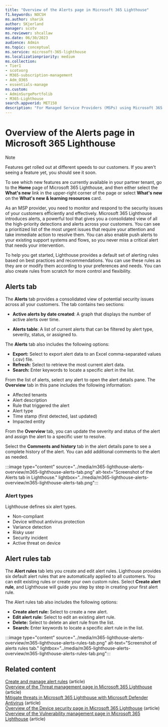 ```yaml
---
title: "Overview of the Alerts page in Microsoft 365 Lighthouse"
f1.keywords: NOCSH
ms.author: sharik
author: SKjerland
manager: scotv
ms.reviewer: shcallaw
ms.date: 06/30/2023
audience: Admin
ms.topic: conceptual
ms.service: microsoft-365-lighthouse
ms.localizationpriority: medium
ms.collection:
- Tier1
- scotvorg
- M365-subscription-management
- Adm_O365
- essentials-manage
ms.custom:
- AdminSurgePortfolib
- M365-Lighthouse                         
search.appverid: MET150
description: "For Managed Service Providers (MSPs) using Microsoft 365 Lighthouse, learn how to view alerts in Lighthouse."
---
```


# Overview of the Alerts page in Microsoft 365 Lighthouse

> [!NOTE]
> Features get rolled out at different speeds to our customers. If you aren't seeing a feature yet, you should see it soon.
>
> To see which new features are currently available in your partner tenant, go to the **Home** page of Microsoft 365 Lighthouse, and then either select the **What's new** link in the upper-right corner of the page or select **What's new** on the **What's new & learning resources** card.

As an MSP provider, you need to monitor and respond to the security issues of your customers efficiently and effectively. Microsoft 365 Lighthouse introduces alerts, a powerful tool that gives you a consolidated view of all the high-priority detections and alerts across your customers. You can see a prioritized list of the most urgent issues that require your attention and take immediate action to resolve them. You can also enable push alerts to your existing support systems and flows, so you never miss a critical alert that needs your intervention.

To help you get started, Lighthouse provides a default set of alerting rules based on best practices and recommendations. You can use these rules as they are or modify them according to your preferences and needs. You can also create rules from scratch for more control and flexibility.

## Alerts tab

The **Alerts** tab provides a consolidated view of potential security issues across all your customers. The tab contains two sections:

- **Active alerts by date created**: A graph that displays the number of active alerts over time.

- **Alerts table**: A list of current alerts that can be filtered by alert type, severity, status, or assigned to.
 
The **Alerts** tab also includes the following options:

- **Export:** Select to export alert data to an Excel comma-separated values (.csv) file.
- **Refresh:** Select to retrieve the most current alert data.
- **Search:** Enter keywords to locate a specific alert in the list.

From the list of alerts, select any alert to open the alert details pane. The **Overview** tab in this pane includes the following information:

- Affected tenants
- Alert description
- Rule that triggered the alert
- Alert type
- Time stamp (first detected, last updated)
- Impacted entity

From the **Overview** tab, you can update the severity and status of the alert and assign the alert to a specific user to resolve. 

Select the **Comments and history** tab in the alert details pane to see a complete history of the alert. You can add additional comments to the alert as needed.

:::image type="content" source="../media/m365-lighthouse-alerts-overview/m365-lighthouse-alerts-tab.png" alt-text="Screenshot of the Alerts tab in Lighthouse." lightbox="../media/m365-lighthouse-alerts-overview/m365-lighthouse-alerts-tab.png":::

### Alert types

Lighthouse defines six alert types.

- Non-compliant
- Device without antivirus protection
- Variance detection
- Risky user
- Security incident
- Active threat on device

## Alert rules tab

The **Alert rules** tab lets you create and edit alert rules. Lighthouse provides six default alert rules that are automatically applied to all customers. You can edit existing rules or create your own custom rules. Select **Create alert rule**, and Lighthouse will guide you step by step in creating your first alert rule.

The Alert rules tab also includes the following options:

- **Create alert rule:** Select to create a new alert.
- **Edit alert rule:** Select to edit an existing alert rule.
- **Delete:** Select to delete an alert rule from the list.
- **Search:** Enter keywords to locate a specific alert rule in the list.

:::image type="content" source="../media/m365-lighthouse-alerts-overview/m365-lighthouse-alerts-rules-tab.png" alt-text="Screenshot of alerts rules tab." lightbox="../media/m365-lighthouse-alerts-overview/m365-lighthouse-alerts-rules-tab.png":::

## Related content

[Create and manage alert rules](m365-lighthouse-create-manage-alert-rules.md) (article)\
[Overview of the Threat management page in Microsoft 365 Lighthouse](m365-lighthouse-threat-management-page-overview.md) (article)\
[Mitigate threats in Microsoft 365 Lighthouse with Microsoft Defender Antivirus](m365-lighthouse-mitigate-threats.md) (article)\
[Overview of the Device security page in Microsoft 365 Lighthouse](m365-lighthouse-device-security-overview.md) (article)\
[Overview of the Vulnerability management page in Microsoft 365 Lighthouse](m365-lighthouse-vulnerability-management-page-overview.md) (article)
